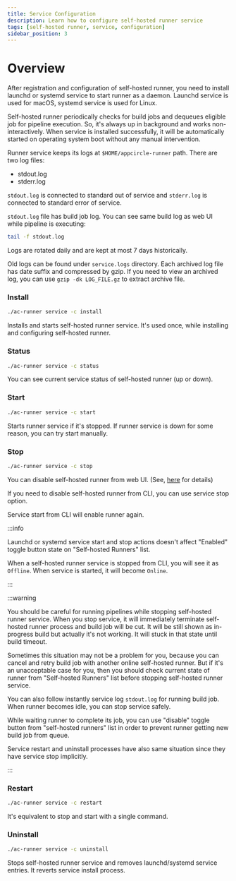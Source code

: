 ```yaml
---
title: Service Configuration
description: Learn how to configure self-hosted runner service
tags: [self-hosted runner, service, configuration]
sidebar_position: 3
---
```


# Overview

After registration and configuration of self-hosted runner, you need to install launchd or systemd service to start runner as a daemon. Launchd service is used for macOS, systemd service is used for Linux.

Self-hosted runner periodically checks for build jobs and dequeues eligible job for pipeline execution. So, it's always up in background and works non-interactively. When service is installed successfully, it will be automatically started on operating system boot without any manual intervention.

Runner service keeps its logs at `$HOME/appcircle-runner` path. There are two log files:

- stdout.log
- stderr.log

`stdout.log` is connected to standard out of service and `stderr.log` is connected to standard error of service.

`stdout.log` file has build job log. You can see same build log as web UI while pipeline is executing:

```bash
tail -f stdout.log
```

Logs are rotated daily and are kept at most 7 days historically.

Old logs can be found under `service.logs` directory. Each archived log file has date suffix and compressed by gzip. If you need to view an archived log, you can use `gzip -dk LOG_FILE.gz` to extract archive file.

### Install

```bash
./ac-runner service -c install
```

Installs and starts self-hosted runner service. It's used once, while installing and configuring self-hosted runner.

### Status

```bash
./ac-runner service -c status
```

You can see current service status of self-hosted runner (up or down).

### Start

```bash
./ac-runner service -c start
```

Starts runner service if it's stopped. If runner service is down for some reason, you can try start manually.

### Stop

```bash
./ac-runner service -c stop
```

You can disable self-hosted runner from web UI. (See, [here](./manage-runners) for details)

If you need to disable self-hosted runner from CLI, you can use service stop option.

Service start from CLI will enable runner again.

:::info

Launchd or systemd service start and stop actions doesn't affect "Enabled" toggle button state on "Self-hosted Runners" list.

When a self-hosted runner service is stopped from CLI, you will see it as `Offline`. When service is started, it will become `Online`.

:::

:::warning

You should be careful for running pipelines while stopping self-hosted runner service. When you stop service, it will immediately terminate self-hosted runner process and build job will be cut. It will be still shown as in-progress build but actually it's not working. It will stuck in that state until build timeout.

Sometimes this situation may not be a problem for you, because you can cancel and retry build job with another online self-hosted runner. But if it's an unacceptable case for you, then you should check current state of runner from "Self-hosted Runners" list before stopping self-hosted runner service.

You can also follow instantly service log `stdout.log` for running build job. When runner becomes idle, you can stop service safely.

While waiting runner to complete its job, you can use "disable" toggle button from "self-hosted runners" list in order to prevent runner getting new build job from queue.

Service restart and uninstall processes have also same situation since they have service stop implicitly.

:::

### Restart

```bash
./ac-runner service -c restart
```

It's equivalent to stop and start with a single command.

### Uninstall

```bash
./ac-runner service -c uninstall
```

Stops self-hosted runner service and removes launchd/systemd service entries. It reverts service install process.
